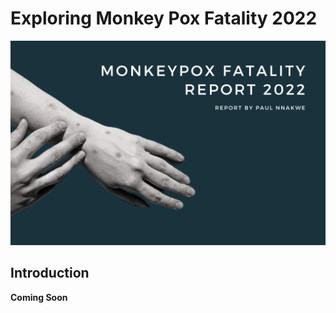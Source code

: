 # Exploring Monkey Pox Fatality 2022

![](https://github.com/PauloDaguvnor/Monkey-Pox-Fatality-2022/blob/main/Monkeypox_fatality_2022.png)

## Introduction

**Coming Soon**
